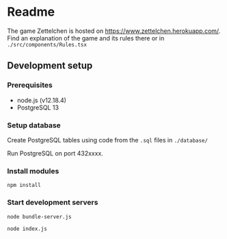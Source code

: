 # Readme

The game Zettelchen is hosted on https://www.zettelchen.herokuapp.com/. Find an explanation of the game and its rules there or in `./src/components/Rules.tsx`

## Development setup

### Prerequisites
- node.js (v12.18.4)
- PostgreSQL 13

### Setup database 
Create PostgreSQL tables using code from the `.sql` files in  `./database/` 

Run PostgreSQL on port 432xxxx.

### Install modules
`npm install`

### Start development servers
`node bundle-server.js`

`node index.js`


 

